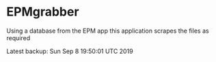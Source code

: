 # EPMgrabber
Using a database from the EPM app this application scrapes the files as required


Latest backup: Sun Sep 8 19:50:01 UTC 2019
